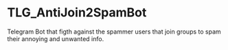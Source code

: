 # TLG_AntiJoin2SpamBot
Telegram Bot that figth against the spammer users that join groups to spam their annoying and unwanted info.
